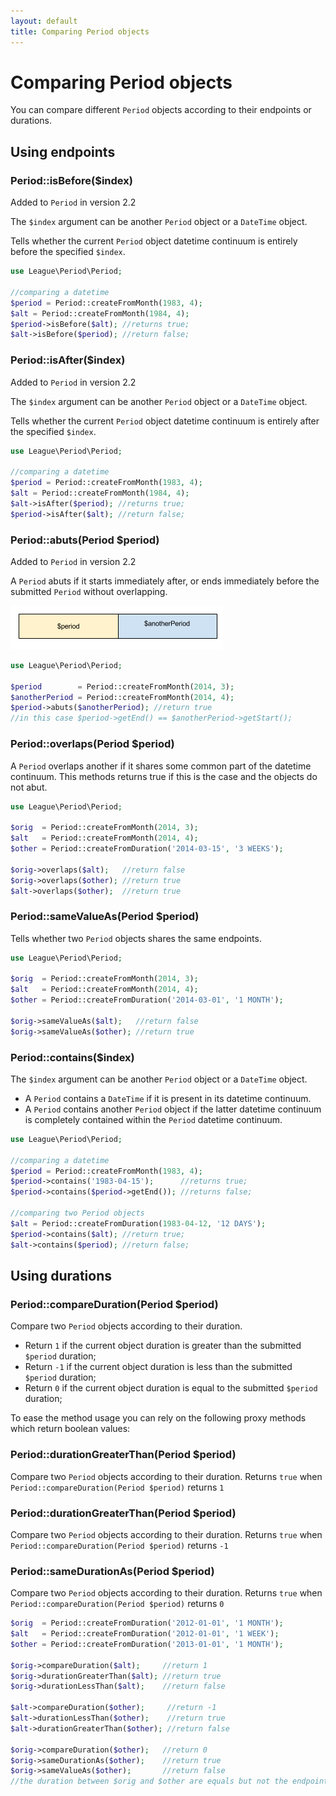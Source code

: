 ```yaml
---
layout: default
title: Comparing Period objects
---
```


# Comparing Period objects

You can compare different `Period` objects according to their endpoints or durations.

## Using endpoints

### Period::isBefore($index)

<p class="message-notice">Added to <code>Period</code> in version 2.2</p>

The `$index` argument can be another `Period` object or a `DateTime` object.

Tells whether the current `Period` object datetime continuum is entirely before the specified `$index`.

~~~php
use League\Period\Period;

//comparing a datetime
$period = Period::createFromMonth(1983, 4);
$alt = Period::createFromMonth(1984, 4);
$period->isBefore($alt); //returns true;
$alt->isBefore($period); //return false;
~~~

### Period::isAfter($index)

<p class="message-notice">Added to <code>Period</code> in version 2.2</p>

The `$index` argument can be another `Period` object or a `DateTime` object.

Tells whether the current `Period` object datetime continuum is entirely after the specified `$index`.

~~~php
use League\Period\Period;

//comparing a datetime
$period = Period::createFromMonth(1983, 4);
$alt = Period::createFromMonth(1984, 4);
$alt->isAfter($period); //returns true;
$period->isAfter($alt); //return false;
~~~

### Period::abuts(Period $period)

<p class="message-notice">Added to <code>Period</code> in version 2.2</p>

A `Period` abuts if it starts immediately after, or ends immediately before the submitted `Period` without overlapping.

![](/media/period-abuts.png "$period abuts $anotherPeriod")

~~~php
use League\Period\Period;

$period        = Period::createFromMonth(2014, 3);
$anotherPeriod = Period::createFromMonth(2014, 4);
$period->abuts($anotherPeriod); //return true
//in this case $period->getEnd() == $anotherPeriod->getStart();
~~~

### Period::overlaps(Period $period)

A `Period` overlaps another if it shares some common part of the datetime continuum. This methods returns true if this is the case and the objects do not abut.

~~~php
use League\Period\Period;

$orig  = Period::createFromMonth(2014, 3);
$alt   = Period::createFromMonth(2014, 4);
$other = Period::createFromDuration('2014-03-15', '3 WEEKS');

$orig->overlaps($alt);   //return false
$orig->overlaps($other); //return true
$alt->overlaps($other);  //return true
~~~

### Period::sameValueAs(Period $period)

Tells whether two `Period` objects shares the same endpoints.

~~~php
use League\Period\Period;

$orig  = Period::createFromMonth(2014, 3);
$alt   = Period::createFromMonth(2014, 4);
$other = Period::createFromDuration('2014-03-01', '1 MONTH');

$orig->sameValueAs($alt);   //return false
$orig->sameValueAs($other); //return true
~~~

### Period::contains($index)

The `$index` argument can be another `Period` object or a `DateTime` object.

- A `Period` contains a `DateTime` if it is present in its datetime continuum.
- A `Period` contains another `Period` object if the latter datetime continuum is completely contained within the `Period` datetime continuum.

~~~php
use League\Period\Period;

//comparing a datetime
$period = Period::createFromMonth(1983, 4);
$period->contains('1983-04-15');      //returns true;
$period->contains($period->getEnd()); //returns false;

//comparing two Period objects
$alt = Period::createFromDuration(1983-04-12, '12 DAYS');
$period->contains($alt); //return true;
$alt->contains($period); //return false;
~~~

## Using durations

### Period::compareDuration(Period $period)

Compare two `Period` objects according to their duration.

- Return `1` if the current object duration is greater than the submitted `$period` duration;
- Return `-1` if the current object duration is less than the submitted `$period` duration;
- Return `0` if the current object duration is equal to the submitted `$period` duration;

To ease the method usage you can rely on the following proxy methods which return boolean values:

### Period::durationGreaterThan(Period $period)

Compare two `Period` objects according to their duration. Returns `true` when `Period::compareDuration(Period $period)` returns `1`

### Period::durationGreaterThan(Period $period)

Compare two `Period` objects according to their duration. Returns `true` when `Period::compareDuration(Period $period)` returns `-1`

### Period::sameDurationAs(Period $period)

Compare two `Period` objects according to their duration. Returns `true` when `Period::compareDuration(Period $period)` returns `0`

~~~php
$orig  = Period::createFromDuration('2012-01-01', '1 MONTH');
$alt   = Period::createFromDuration('2012-01-01', '1 WEEK');
$other = Period::createFromDuration('2013-01-01', '1 MONTH');

$orig->compareDuration($alt);     //return 1
$orig->durationGreaterThan($alt); //return true
$orig->durationLessThan($alt);    //return false

$alt->compareDuration($other);     //return -1
$alt->durationLessThan($other);    //return true
$alt->durationGreaterThan($other); //return false

$orig->compareDuration($other);   //return 0
$orig->sameDurationAs($other);    //return true
$orig->sameValueAs($other);       //return false
//the duration between $orig and $other are equals but not the endpoints!!
~~~